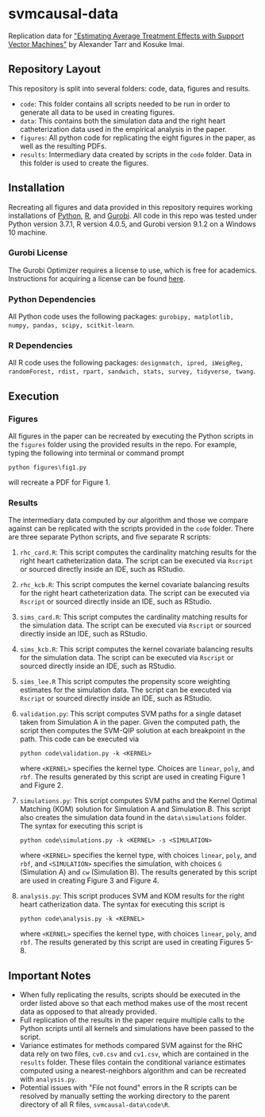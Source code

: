 # svmcausal-data
Replication data for ["Estimating Average Treatment Effects with Support Vector Machines"](https://arxiv.org/abs/2102.11926) by Alexander Tarr and Kosuke Imai.

## Repository Layout
This repository is split into several folders: code, data, figures and results.

- ``code``: This folder contains all scripts needed to be run in order to generate all data to be used in creating figures.
- ``data``: This contains both the simulation data and the right heart catheterization data used in the empirical analysis in the paper.
- ``figures``: All python code for replicating the eight figures in the paper, as well as the resulting PDFs.
- ``results``: Intermediary data created by scripts in the ``code`` folder. Data in this folder is used to create the figures.

## Installation
Recreating all figures and data provided in this repository requires working installations of [Python](https://www.python.org/downloads/), [R](https://cran.r-project.org/src/base/R-4/), and [Gurobi](https://www.gurobi.com/downloads/). All code in this repo was tested under Python version 3.7.1, R version 4.0.5, and Gurobi version 9.1.2 on a Windows 10 machine.

### Gurobi License
The Gurobi Optimizer requires a license to use, which is free for academics. Instructions for acquiring a license can be found [here](https://www.gurobi.com/academia/academic-program-and-licenses/).

### Python Dependencies
All Python code uses the following packages: ``gurobipy, matplotlib, numpy, pandas, scipy, scitkit-learn``.

### R Dependencies
All R code uses the following packages: ``designmatch, ipred, iWeigReg, randomForest, rdist, rpart, sandwich, stats, survey, tidyverse, twang``.

## Execution

### Figures
All figures in the paper can be recreated by executing the Python scripts in the ``figures`` folder using the provided results in the repo. For example, typing the following into terminal or command prompt

    python figures\fig1.py
  
will recreate a PDF for Figure 1.

### Results
The intermediary data computed by our algorithm and those we compare against can be replicated with the scripts provided in the ``code`` folder. There are three separate Python scripts, and five separate R scripts:

1. ``rhc_card.R``: This script computes the cardinality matching results for the right heart catheterization data. The script can be executed via ``Rscript`` or sourced directly inside an IDE, such as RStudio.

2. ``rhc_kcb.R``: This script computes the kernel covariate balancing results for the right heart catheterization data. The script can be executed via ``Rscript`` or sourced directly inside an IDE, such as RStudio.

3. ``sims_card.R``: This script computes the cardinality matching results for the simulation data. The script can be executed via ``Rscript`` or sourced directly inside an IDE, such as RStudio.

4. ``sims_kcb.R``: This script computes the kernel covariate balancing results for the simulation data. The script can be executed via ``Rscript`` or sourced directly inside an IDE, such as RStudio.

5. ``sims_lee.R`` This script computes the propensity score weighting estimates for the simulation data. The script can be executed via ``Rscript`` or sourced directly inside an IDE, such as RStudio.

6. ``validation.py``: This script computes SVM paths for a single dataset taken from Simulation A in the paper. Given the computed path, the script then computes the SVM-QIP solution at each breakpoint in the path. This code can be executed via

       python code\validation.py -k <KERNEL>

    where ``<KERNEL>`` specifies the kernel type. Choices are ``linear``, ``poly``, and ``rbf``. The results generated by this script are used in creating Figure 1 and Figure 2.
    
7. ``simulations.py``: This script computes SVM paths and the Kernel Optimal Matching (KOM) solution for Simulation A and Simulation B. This script also creates the simulation data found in the ``data\simulations`` folder. The syntax for executing this script is
    
       python code\simulations.py -k <KERNEL> -s <SIMULATION>
    
    where ``<KERNEL>`` specifies the kernel type, with choices ``linear``, ``poly``, and ``rbf``, and ``<SIMULATION>`` specifies the simulation, with choices ``G`` (Simulation A) and ``cw`` (Simulation B). The results generated by this script are used in creating Figure 3 and Figure 4.

8. ``analysis.py``: This script produces SVM and KOM results for the right heart catherization data. The syntax for executing this script is

       python code\analysis.py -k <KERNEL>
    
    where ``<KERNEL>`` specifies the kernel type, with choices ``linear``, ``poly``, and ``rbf``. The results generated by this script are used in creating Figures 5-8.
    
## Important Notes

- When fully replicating the results, scripts should be executed in the order listed above so that each method makes use of the most recent data as opposed to that already provided. 
- Full replication of the results in the paper require multiple calls to the Python scripts until all kernels and simulations have been passed to the script.
- Variance estimates for methods compared SVM against for the RHC data rely on two files, ``cv0.csv`` and ``cv1.csv``, which are contained in the ``results`` folder. These files contain the conditional variance estimates computed using a nearest-neighbors algorithm and can be recreated with ``analysis.py``.
- Potential issues with "File not found" errors in the R scripts can be resolved by manually setting the working directory to the parent directory of all R files, ``svmcausal-data\code\R``.
